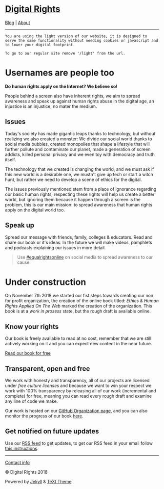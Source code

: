 # [Digital Rights](https://digital-rights.github.io/light/)

[Blog](https://digital-rights.github.io/light/archive) | [About](https://digital-rights.github.io/light/about)


---

	You are using the light version of our website, it is designed to serve the same functionality without needing cookies or javascript and to lower your digital footprint. 

	To go to our regular site remove '/light' from the url.



# Usernames are people too

**Do human rights apply on the Internet? We believe so!**
 
People behind a screen also have inherent rights, we aim to spread awareness and speak up against human rights abuse in the digital age, an injustice is an injustice, no mater the medium.

## Issues

Today's society has made gigantic leaps thanks to technology, but without realizing we also created a monster: We divide our social world thanks to social media bubbles, created monopolies that shape a lifestyle that will further pollute and contaminate our planet, made a generation of screen addicts, killed personal privacy and we even toy with democracy and truth itself.

The technology that we created is changing the world, and we must ask if this new world is a desirable one, we mustn't give up tech or start a witch hunt, but rather we need to develop a scene of ethics for the digital.

The issues previously mentioned stem from a place of ignorance regarding our basic human rights, respecting these rights will help us create a better world, but ignoring them because it happen through a screen is the problem, this is our main mission: to spread awareness that human rights apply on the digital world too.


## Speak up

Spread our message with friends, family, colleges & educators. Read and share our book or it's ideas. In the future we will make videos, pamphlets and podcasts explaining our issues in more detail.

> Use [#equalrightsonline](https://twitter.com/intent/tweet?text=Support%20%23equalrightsonline%20by%20learning%20about%20your%20rights%2C%20go%20to%20https%3A%2F%2Fdigital-rights.github.io%20for%20more%20info&source=clicktotweet&related=clicktotweet) on social media to spread awareness to our cause 


# Under construction

On November 7th 2018 we started our fist steps towards creating our non for profit organization, the creation of the online book titled: _Ethics & Human Rights Applied On The Web_ marked the creation of the organization. This book is at a _work in prosess_ state, but the rough draft is available online.


## Know your rights

Our book is freely available to read at no cost, remember that we are still actively working on it and you can expect new content in the near future.

<a class="button button--outline-success button--pill" href="https://alex-esc.github.io/read.digitalrights/">Read our book for free</a>

## Transparent, open and free

We work with honesty and transparency, all of our projects are licensed under _free culture licenses_ and because we want to win your respect we work with 100% transparency by releasing all of our work (incremental and complete) for free, meaning you can read every rough draft and examine any  line of code we make.

Our work is hosted on our [GitHub Organization page](https://github.com/digital-rights), and you can also monitor the progress of our book [here](https://github.com/alex-esc/digitalrights).

## Get notified on future updates

Use our [RSS feed](https://github.com/digital-rights/rss/releases.atom) to get updates, to get our RSS feed in your email follow [this instructions](https://www.quora.com/What-is-the-best-free-RSS-to-email-service).


---

[Contact info](https://digital-rights.github.io/light/contact)

© Digital Rights 2018

Powered by [Jekyll](https://jekyllrb.com) & [TeXt Theme](https://github.com/kitian616/jekyll-TeXt-theme).
